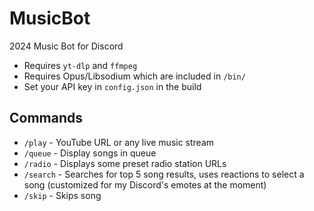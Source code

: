 # MusicBot

2024 Music Bot for Discord

* Requires `yt-dlp` and `ffmpeg`
* Requires Opus/Libsodium which are included in `/bin/`
* Set your API key in `config.json` in the build

## Commands

- `/play` - YouTube URL or any live music stream
- `/queue` - Display songs in queue
- `/radio` - Displays some preset radio station URLs
- `/search` - Searches for top 5 song results, uses reactions to select a song (customized for my Discord's emotes at the moment)
- `/skip` - Skips song
